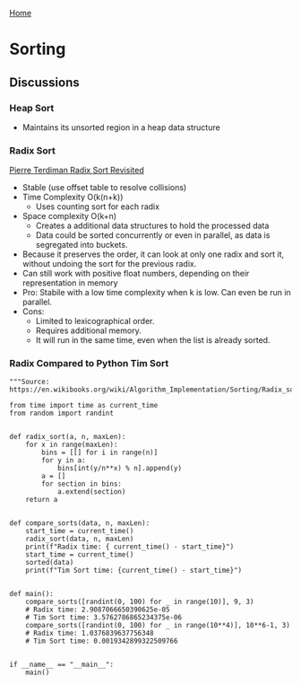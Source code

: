 [Home](/fundamentals/)

# Sorting

## Discussions

### Heap Sort
- Maintains its unsorted region in a heap data structure

### Radix Sort
[Pierre Terdiman Radix Sort Revisited](http://codercorner.com/RadixSortRevisited.htm)
- Stable (use offset table to resolve collisions)
- Time Complexity O(k(n+k))
  - Uses counting sort for each radix
- Space complexity O(k+n)
  - Creates a additional data structures to hold the processed data
  - Data could be sorted concurrently or even in parallel, as data is segregated into buckets.
- Because it preserves the order, it can look at only one radix and sort it, without undoing
  the sort for the previous radix.
- Can still work with positive float numbers, depending on their representation in memory
- Pro: Stabile with a low time complexity when k is low. Can even be run in parallel.
- Cons: 
  - Limited to lexicographical order. 
  - Requires additional memory. 
  - It will run in the same time, even when the list is already sorted.

### Radix Compared to Python Tim Sort
```
"""Source:
https://en.wikibooks.org/wiki/Algorithm_Implementation/Sorting/Radix_sort"""

from time import time as current_time
from random import randint


def radix_sort(a, n, maxLen):
    for x in range(maxLen):
        bins = [[] for i in range(n)]
        for y in a:
            bins[int(y/n**x) % n].append(y)
        a = []
        for section in bins:
            a.extend(section)
    return a


def compare_sorts(data, n, maxLen):
    start_time = current_time()
    radix_sort(data, n, maxLen)
    print(f"Radix time: { current_time() - start_time}")
    start_time = current_time()
    sorted(data)
    print(f"Tim Sort time: {current_time() - start_time}")


def main():
    compare_sorts([randint(0, 100) for _ in range(10)], 9, 3)
    # Radix time: 2.9087066650390625e-05
    # Tim Sort time: 3.5762786865234375e-06
    compare_sorts([randint(0, 100) for _ in range(10**4)], 10**6-1, 3)
    # Radix time: 1.0376839637756348
    # Tim Sort time: 0.0019342899322509766


if __name__ == "__main__":
    main()

```
